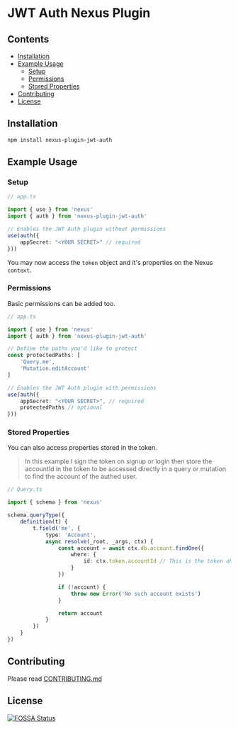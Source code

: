 # JWT Auth Nexus Plugin

## Contents

- [Installation](#installation)
- [Example Usage](#example-usage)
    - [Setup](#setup)
    - [Permissions](#permissions)
    - [Stored Properties](#stored-properties)
- [Contributing](#contributing)
- [License](#license)

## Installation

```sh
npm install nexus-plugin-jwt-auth
```

## Example Usage

### Setup

```typescript
// app.ts

import { use } from 'nexus'
import { auth } from 'nexus-plugin-jwt-auth'

// Enables the JWT Auth plugin without permissions
use(auth({
    appSecret: "<YOUR SECRET>" // required
}))
```

You may now access the `token` object and it's properties on the Nexus `context`.

### Permissions

Basic permissions can be added too.

```typescript
// app.ts

import { use } from 'nexus'
import { auth } from 'nexus-plugin-jwt-auth'

// Define the paths you'd like to protect
const protectedPaths: [
    'Query.me',
    'Mutation.editAccount'
]

// Enables the JWT Auth plugin with permissions
use(auth({
    appSecret: "<YOUR SECRET>", // required
    protectedPaths // optional
}))
```

### Stored Properties

You can also access properties stored in the token.

> In this example I sign the token on signup or login then store the accountId in the token to be accessed directly in a query or mutation to find the account of the authed user. 

```typescript
// Query.ts

import { schema } from 'nexus'

schema.queryType({
    definition(t) {
        t.field('me', {
            type: 'Account',
            async resolve(_root, _args, ctx) {
                const account = await ctx.db.account.findOne({
                    where: {
                        id: ctx.token.accountId // This is the token object passed through the context
                    }
                })

                if (!account) {
                    throw new Error('No such account exists')
                }

                return account
            }
        })
    }
})
```

## Contributing

Please read [CONTRIBUTING.md](CONTRIBUTING.md)

## License

[![FOSSA Status](https://app.fossa.com/api/projects/git%2Bgithub.com%2FCamji55%2Fnexus-plugin-jwt-auth.svg?type=large)](https://app.fossa.com/projects/git%2Bgithub.com%2FCamji55%2Fnexus-plugin-jwt-auth?ref=badge_large)
